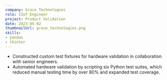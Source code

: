```yaml
---
company: Grace Technologies
role: IIoT Engineer
project: Product Validation
date: 2023-05-02
thumbnailUrl: grace_technologies.png
skills:
- pandas
- tkinter
---
```


- Constructed custom test fixtures for hardware validation in collaboration with senior engineers.
- Automated hardware validation by scripting six Python test suites, which reduced manual testing time by over 80%
and expanded test coverage.